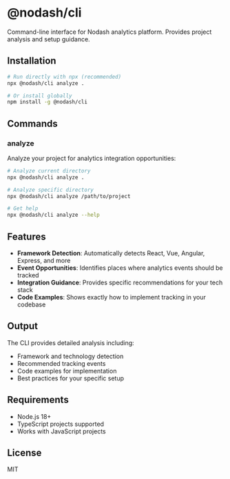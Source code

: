 # @nodash/cli

Command-line interface for Nodash analytics platform. Provides project analysis and setup guidance.

## Installation

```bash
# Run directly with npx (recommended)
npx @nodash/cli analyze .

# Or install globally
npm install -g @nodash/cli
```

## Commands

### analyze

Analyze your project for analytics integration opportunities:

```bash
# Analyze current directory
npx @nodash/cli analyze .

# Analyze specific directory
npx @nodash/cli analyze /path/to/project

# Get help
npx @nodash/cli analyze --help
```

## Features

- **Framework Detection**: Automatically detects React, Vue, Angular, Express, and more
- **Event Opportunities**: Identifies places where analytics events should be tracked
- **Integration Guidance**: Provides specific recommendations for your tech stack
- **Code Examples**: Shows exactly how to implement tracking in your codebase

## Output

The CLI provides detailed analysis including:

- Framework and technology detection
- Recommended tracking events
- Code examples for implementation
- Best practices for your specific setup

## Requirements

- Node.js 18+
- TypeScript projects supported
- Works with JavaScript projects

## License

MIT 